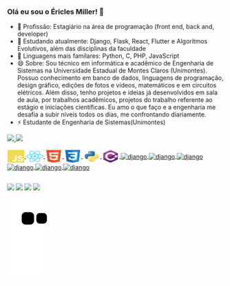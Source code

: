 ### Olá eu sou o Éricles Miller! 👋



- 🔭 Profissão: Estagiário na área de programação (front end, back and, developer)
- 🌱 Estudando atualmente: Django, Flask, React, Flutter e Algoritmos Evolutivos, além das disciplinas da faculdade
- 👯 Linguagens mais familares: Python, C, PHP, JavaScript
- 😄 Sobre: Sou técnico em informática e acadêmico de Engenharia de Sistemas na Universidade Estadual de Montes Claros (Unimontes). Possuo conhecimento em banco de dados, linguagens de programação, design gráfico, edições de fotos e vídeos, matemáticos e em circuitos elétricos. Além disso, tenho projetos e ideias já desenvolvidos em sala de aula, por trabalhos acadêmicos, projetos do trabalho referente ao estágio e iniciações científicas.
Eu amo o que faço e a engenharia me desafia a subir níveis todos os dias, me confrontando diariamente.
- ⚡ Estudante de Engenharia de Sistemas(Unimontes)

 <div>
  <a href="https://github.com/Ericles-Miller">
  <img height="180em" src="https://github-readme-stats.vercel.app/api?username=Ericles-Miller&show_icons=true&theme=cobalt&include_all_commits=true&count_private=true"/>
  <img height="180em" src="https://github-readme-stats.vercel.app/api/top-langs/?username=Ericles-Miller&layout=compact&langs_count=16&theme=cobalt"/>
</div>

<div style="display: inline_block"><br>
 <link rel="stylesheet" href="https://cdn.jsdelivr.net/gh/devicons/devicon@v2.12.0/devicon.min.css">

  <img align="center" alt="Rafa-Js" height="30" width="40" src="https://raw.githubusercontent.com/devicons/devicon/master/icons/javascript/javascript-plain.svg">
  
 
  <!--<img align="center" alt="Rafa-Ts" height="30" width="40" src="https://raw.githubusercontent.com/devicons/devicon/master/icons/typescript/typescript-plain.svg">-->
  
  <img align="center" alt="Rafa-React" height="30" width="40" src="https://raw.githubusercontent.com/devicons/devicon/master/icons/react/react-original.svg">
  <img align="center" alt="Rafa-HTML" height="30" width="40" src="https://raw.githubusercontent.com/devicons/devicon/master/icons/html5/html5-original.svg">
  <img align="center" alt="Rafa-CSS" height="30" width="40" src="https://raw.githubusercontent.com/devicons/devicon/master/icons/css3/css3-original.svg">
  <img align="center" alt="Rafa-Python" height="30" width="40" src="https://raw.githubusercontent.com/devicons/devicon/master/icons/python/python-original.svg">
  <img align="center" alt="Rafa-Csharp" height="30" width="40" src="https://raw.githubusercontent.com/devicons/devicon/master/icons/csharp/csharp-original.svg">
  <img align="center" alt="django" heigth="60" width='70' src="https://img.shields.io/badge/Django-092E20?style=for-the-badge&logo=django&logoColor=white">
  <img align="center" alt="django" heigth="60" width='70' src="https://img.shields.io/badge/Flask-000000?style=for-the-badge&logo=flask&logoColor=white">
  <img align="center" alt="django" heigth="60" width='70' src="https://img.shields.io/badge/MySQL-00000F?style=for-the-badge&logo=mysql&logoColor=white">
  <img align="center" alt="django" heigth="60" width='70' src="https://img.shields.io/badge/PHP-777BB4?style=for-the-badge&logo=php&logoColor=white">
  <img align="center" alt="django" heigth="60" width='70' src="https://img.shields.io/badge/C%2B%2B-00599C?style=for-the-badge&logo=c%2B%2B&logoColor=white">
  <img align="center" alt="django" heigth="85" width='95' src="https://img.shields.io/badge/Flutter-02569B?style=for-the-badge&logo=flutter&logoColor=white">
  
  
</div>
  
##  
<div> 
  <a href="https://instagram.com/ericlesmiller.diasbarbosa/" target="_blank"><img src="https://img.shields.io/badge/-Instagram-%23E4405F?style=for-the-badge&logo=instagram&logoColor=white" target="_blank"></a>
 <a href="https://discord.gg/85dbpvHg" target="_blank"><img src="https://img.shields.io/badge/Discord-7289DA?style=for-the-badge&logo=discord&logoColor=white" target="_blank"></a> 
  <a href = "ericlesmiller.eng.sis@gmail.com"><img src="https://img.shields.io/badge/-Gmail-%23333?style=for-the-badge&logo=gmail&logoColor=white" target="_blank"></a>
  <a href="https://www.linkedin.com/in/ericles-miller" target="_blank"><img src="https://img.shields.io/badge/-LinkedIn-%230077B5?style=for-the-badge&logo=linkedin&logoColor=white" target="_blank"></a> 
 
  ![Snake animation](https://github.com/rafaballerini/rafaballerini/blob/output/github-contribution-grid-snake.svg)
 
</div
